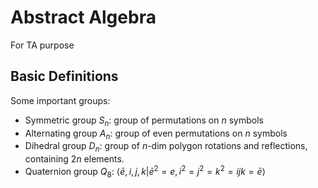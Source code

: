 # Abstract Algebra

For TA purpose

## Basic Definitions

Some important groups:

+ Symmetric group $S_n$: group of permutations on $n$ symbols
+ Alternating group $A_n$: group of even permutations on $n$ symbols
+ Dihedral group $D_n$: group of $n$-dim polygon rotations and reflections, containing $2n$ elements.
+ Quaternion group $Q_8$: $\langle \bar{e}, i, j, k | \bar{e}^2 = e, i^2 = j^2 = k^2 = ijk = \bar{e} \rangle$